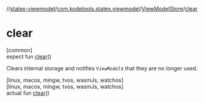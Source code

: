 //[statex-viewmodel](../../../index.md)/[com.kodetools.statex.viewmodel](../index.md)/[ViewModelStore](index.md)/[clear](clear.md)

# clear

[common]\
expect fun [clear](clear.md)()

Clears internal storage and notifies `ViewModel`s that they are no longer used.

[linux, macos, mingw, tvos, wasmJs, watchos]\
[linux, macos, mingw, tvos, wasmJs, watchos]\
actual fun [clear](clear.md)()
